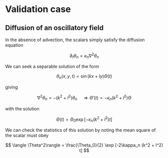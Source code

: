 # Validation case
## Diffusion of an oscillatory field

In the absence of advection, the scalars simply satisfy the diffusion equation

$$
\partial_t \theta_n = \kappa_n \nabla^2 \theta_n
$$

We can seek a separable solution of the form

$$
\theta_n(x,y,t) = \sin(kx+ly)\Theta(t)
$$

giving

$$
\nabla^2 \theta_n = -(k^2 + l^2) \theta_n \quad \Rightarrow \Theta'(t) = -\kappa_n(k^2+l^2)\Theta
$$

with the solution

$$
\Theta(t) = \Theta_0 \exp[-\kappa_n(k^2 + l^2) t]
$$

We can check the statistics of this solution by noting the mean square of the scalar must obey

$$
\langle \Theta^2\rangle = \frac{\Theta_0}{2} \exp [-2\kappa_n (k^2 + l^2) t]
$$